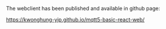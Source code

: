 The webclient has been published and available in github page:

https://kwonghung-yip.github.io/mqtt5-basic-react-web/